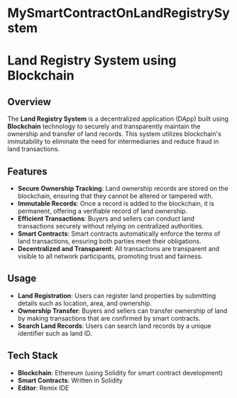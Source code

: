 # MySmartContractOnLandRegistrySystem
# Land Registry System using Blockchain

## Overview
The **Land Registry System** is a decentralized application (DApp) built using **Blockchain** technology to securely and transparently maintain the ownership and transfer of land records. This system utilizes blockchain's immutability to eliminate the need for intermediaries and reduce fraud in land transactions.

## Features
- **Secure Ownership Tracking**: Land ownership records are stored on the blockchain, ensuring that they cannot be altered or tampered with.
- **Immutable Records**: Once a record is added to the blockchain, it is permanent, offering a verifiable record of land ownership.
- **Efficient Transactions**: Buyers and sellers can conduct land transactions securely without relying on centralized authorities.
- **Smart Contracts**: Smart contracts automatically enforce the terms of land transactions, ensuring both parties meet their obligations.
- **Decentralized and Transparent**: All transactions are transparent and visible to all network participants, promoting trust and fairness.



## Usage

- **Land Registration**: Users can register land properties by submitting details such as location, area, and ownership.
- **Ownership Transfer**: Buyers and sellers can transfer ownership of land by making transactions that are confirmed by smart contracts.
- **Search Land Records**: Users can search land records by a unique identifier such as land ID.

## Tech Stack
- **Blockchain**: Ethereum (using Solidity for smart contract development)
- **Smart Contracts**: Written in Solidity
- **Editor**: Remix IDE


